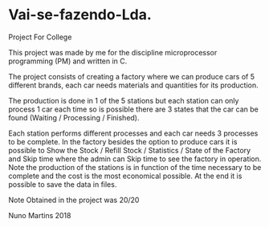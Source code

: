 # Vai-se-fazendo-Lda.

Project For College 

This project was made by me for the discipline microprocessor programming (PM) and written in C.

The project consists of creating a factory where we can produce cars of 5 different brands, each car needs materials and quantities for its production.

The production is done in 1 of the 5 stations but each station can only process 1 car each time so is possible there are 3 states that the car can be found (Waiting / Processing / Finished).

Each station performs different processes and each car needs 3 processes to be complete.
In the factory besides the option to produce cars it is possible to Show the Stock / Refill Stock / Statistics / State of the Factory and Skip time where the admin can Skip time to see the factory in operation.
Note the production of the stations is in function of the time necessary to be complete and the cost is the most economical possible.
At the end it is possible to save the data in files.


Note Obtained in the project was 20/20

Nuno Martins 2018
